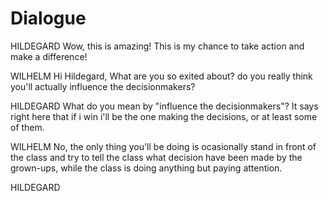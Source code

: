 # Dialogue

HILDEGARD	Wow, this is amazing! This is my chance to take action and make a difference!

WILHELM		Hi Hildegard, What are you so exited about? do you really think you'll actually influence the decisionmakers?

HILDEGARD	What do you mean by "influence the decisionmakers"? It says right here that if i win i'll be the one making
		the decisions, or at least some of them.

WILHELM		No, the only thing you'll be doing is ocasionally stand in front of the class and try to tell the class
		what decision have been made by the grown-ups, while the class is doing anything but paying attention.

HILDEGARD
